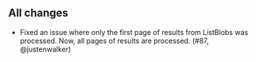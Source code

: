 ## All changes

- Fixed an issue where only the first page of results from ListBlobs was processed. Now, all pages of results are processed. (#87, @justenwalker)
